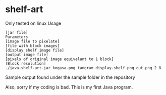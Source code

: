 # shelf-art

Only tested on linux
Usage
```
[jar file] 
Parameters
[image file to pixelate] 
[file with block images] 
[display shelf image file] 
[output image file] 
[pixels of original image equivelant to 1 block]
[Block resolution]
./java-shelf-art.jar kogasa.png tangram display-shelf.png out.png 2 8
```
Sample output found under the sample folder in the repository

Also, sorry if my coding is bad. This is my first Java program.
